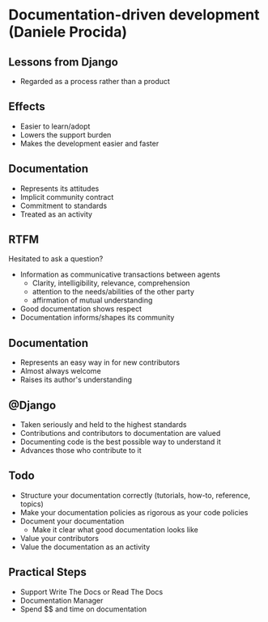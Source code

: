 Documentation-driven development (Daniele Procida)
==================================================

Lessons from Django
-------------------

* Regarded as a process rather than a product

Effects
-------

* Easier to learn/adopt
* Lowers the support burden
* Makes the development easier and faster

Documentation
-------------

* Represents its attitudes
* Implicit community contract
* Commitment to standards
* Treated as an activity

RTFM
----

Hesitated to ask a question?

* Information as communicative transactions between agents
    - Clarity, intelligibility, relevance, comprehension
    - attention to the needs/abilities of the other party
    - affirmation of mutual understanding
* Good documentation shows respect
* Documentation informs/shapes its community

Documentation
-------------

* Represents an easy way in for new contributors
* Almost always welcome
* Raises its author's understanding

@Django
-------

* Taken seriously and held to the highest standards
* Contributions and contributors to documentation are valued
* Documenting code is the best possible way to understand it
* Advances those who contribute to it

Todo
----

* Structure your documentation correctly (tutorials, how-to, reference, topics)
* Make your documentation policies as rigorous as your code policies
* Document your documentation
    - Make it clear what good documentation looks like
* Value your contributors
* Value the documentation as an activity

Practical Steps
---------------

* Support Write The Docs or Read The Docs
* Documentation Manager
* Spend $$ and time on documentation
